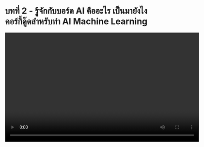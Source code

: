 # บทที่ 2 - รู้จักกับบอร์ด AI คืออะไร เป็นมายังไง คอร์กี้ดู๊ดสำหรับทำ AI Machine Learning

<video width="640" height="360" controls>
  <source :src="$withBase('/ep2.mp4')" type="video/mp4">
  Your browser does not support the video tag.
</video>
